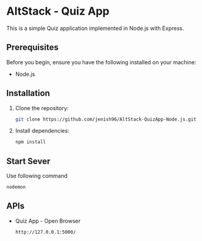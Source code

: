 # AltStack - Quiz App

This is a simple Quiz application implemented in Node.js with Express.

## Prerequisites

Before you begin, ensure you have the following installed on your machine:

- Node.js

## Installation

1. Clone the repository:

   ```bash
   git clone https://github.com/jenish96/AltStack-QuizApp-Node.js.git

2. Install dependencies:
   ```bash
   npm install
   

## Start Sever
Use following command
```bash
nodemon
```
## APIs

* Quiz App - Open Browser
  ```bash
  http://127.0.0.1:5000/
  ```

